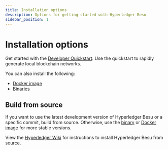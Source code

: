 ```yaml
---
title: Installation options
description: Options for getting started with Hyperledger Besu
sidebar_position: 1
---
```


# Installation options

Get started with the [Developer Quickstart](../../../private-networks/tutorials/quickstart.md). Use the quickstart to rapidly generate local blockchain networks.

You can also install the following:

- [Docker image](run-docker-image.md)
- [Binaries](binary-distribution.md)

## Build from source

If you want to use the latest development version of Hyperledger Besu or a specific commit, build from source. Otherwise, use the [binary] or [Docker image] for more stable versions.

View the [Hyperledger Wiki] for instructions to install Hyperledger Besu from source.

<!-- link -->

[Hyperledger Wiki]: https://wiki.hyperledger.org/display/BESU/Building+from+source
[binary]: binary-distribution.md
[Docker image]: run-docker-image.md

